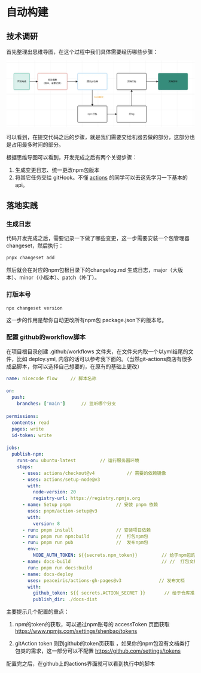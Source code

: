 # 自动构建

## 技术调研

首先整理出思维导图，在这个过程中我们具体需要经历哪些步骤：

![](../img/auto-build.png)

可以看到，在提交代码之后的步骤，就是我们需要交给机器去做的部分，这部分也是占用最多时间的部分。

根据思维导图可以看到，开发完成之后有两个关键步骤：

1. 生成变更日志、统一更改npm包版本
2. 将其它任务交给 gitHook。不懂 [actions](https://github.com/features/actions) 的同学可以去这先学习一下基本的api。


## 落地实践

### 生成日志

代码开发完成之后，需要记录一下做了哪些变更，这一步需要安装一个包管理器 changeset，然后执行：

```bash
pnpx changeset add
```

然后就会在对应的npm包根目录下的changelog.md 生成日志，major（大版本）、minor（小版本）、patch（补丁）。

### 打版本号

```bash
npx changeset version
```

这一步的作用是帮你自动更改所有npm包 package.json下的版本号。

### 配置 github的workflow脚本

在项目根目录创建 .github/workflows 文件夹，在文件夹内取一个以yml结尾的文件，比如 deploy.yml, 内容的话可以参考我下面的。（当然git-actions商店有很多成品脚本，你可以选择自己想要的，在原有的基础上更改）

```yaml
name: nicecode flow     // 脚本名称

on:
  push:
    branches: ['main']      // 监听哪个分支

permissions:                
  contents: read            
  pages: write
  id-token: write

jobs:
  publish-npm:
    runs-on: ubuntu-latest         // 运行服务器环境
    steps:
      - uses: actions/checkout@v4            // 需要的依赖镜像
      - uses: actions/setup-node@v3
        with:
          node-version: 20
          registry-url: https://registry.npmjs.org
      - name: Setup pnpm                 // 安装 pnpm 依赖
        uses: pnpm/action-setup@v3
        with:
          version: 8
      - run: pnpm install                // 安装项目依赖
      - run: pnpm run npm:build          //  打包npm包
      - run: pnpm run pub                //  发布npm包
        env:
          NODE_AUTH_TOKEN: ${{secrets.npm_token}}         // 给于npm包的发布权限
      - name: docs-build                                  // //  打包文档,如果你没有对应的文档，这里可以跳过不配置
        run: pnpm run docs:build                          
      - name: docs-deploy
        uses: peaceiris/actions-gh-pages@v3              // 发布文档     
        with:
          github_token: ${{ secrets.ACTION_SECRET }}       // 给于仓库推送代码到 gh-page 分支的权限
          publish_dir: ./docs-dist

```

主要提示几个配置的重点：

1. npm的token的获取，可以通过npm账号的 accessToken 页面获取 https://www.npmjs.com/settings/shenbao/tokens

2. gitAction token 则到github的token页获取 ，如果你的npm包没有文档类打包类的需求，这一部分可以不配置 https://github.com/settings/tokens

配置完之后，在github上的actions界面就可以看到执行中的脚本

